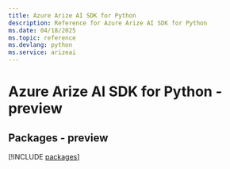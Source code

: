 ```yaml
---
title: Azure Arize AI SDK for Python
description: Reference for Azure Arize AI SDK for Python
ms.date: 04/18/2025
ms.topic: reference
ms.devlang: python
ms.service: arizeai
---
```

# Azure Arize AI SDK for Python - preview
## Packages - preview
[!INCLUDE [packages](arize-ai-index.md)]